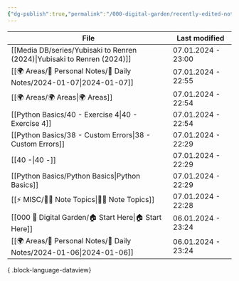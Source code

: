 ```yaml
---
{"dg-publish":true,"permalink":"/000-digital-garden/recently-edited-notes/","dgPassFrontmatter":true,"noteIcon":"3","created":"2023-12-14T09:05:52.599+05:30","updated":"2023-12-14T09:12:44.868+05:30"}
---
```


| File                                                                        | Last modified      |
| --------------------------------------------------------------------------- | ------------------ |
| [[Media DB/series/Yubisaki to Renren (2024)\|Yubisaki to Renren (2024)]] | 07.01.2024 - 23:00 |
| [[🌍 Areas/📧 Personal Notes/📓 Daily Notes/2024-01-07\|2024-01-07]]     | 07.01.2024 - 22:55 |
| [[🌍 Areas/🌍 Areas\|🌍 Areas]]                                          | 07.01.2024 - 22:54 |
| [[Python Basics/40 - Exercise 4\|40 - Exercise 4]]                       | 07.01.2024 - 22:54 |
| [[Python Basics/38 - Custom Errors\|38 - Custom Errors]]                 | 07.01.2024 - 22:29 |
| [[40 -\|40 -]]                                                           | 07.01.2024 - 22:29 |
| [[Python Basics/Python Basics\|Python Basics]]                           | 07.01.2024 - 22:29 |
| [[⚡ MISC/✍🏻 Note Topics\|✍🏻 Note Topics]]                              | 07.01.2024 - 22:28 |
| [[000 🏡 Digital Garden/🏠 Start Here\|🏠 Start Here]]                   | 06.01.2024 - 23:24 |
| [[🌍 Areas/📧 Personal Notes/📓 Daily Notes/2024-01-06\|2024-01-06]]     | 06.01.2024 - 23:24 |

{ .block-language-dataview}